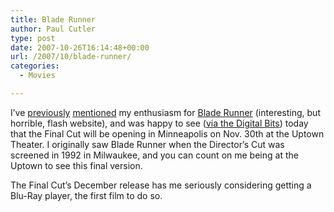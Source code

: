 ```yaml
---
title: Blade Runner
author: Paul Cutler
type: post
date: 2007-10-26T16:14:48+00:00
url: /2007/10/blade-runner/
categories:
  - Movies

---
```

I&#8217;ve [previously][1] [mentioned][2] my enthusiasm for [Blade Runner][3] (interesting, but horrible, flash website), and was happy to see ([via the Digital Bits][4]) today that the Final Cut will be opening in Minneapolis on Nov. 30th at the Uptown Theater. I originally saw Blade Runner when the Director&#8217;s Cut was screened in 1992 in Milwaukee, and you can count on me being at the Uptown to see this final version.

The Final Cut&#8217;s December release has me seriously considering getting a Blu-Ray player, the first film to do so.

 [1]: http://www.paulcutler.org/blog/?p=787
 [2]: http://www.paulcutler.org/blog/?p=739
 [3]: http://bladerunnerthemovie.warnerbros.com/
 [4]: http://www.thedigitalbits.com/#kubrickprob